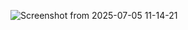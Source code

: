 ![Screenshot from 2025-07-05 11-14-21](https://github.com/user-attachments/assets/58c2b4b5-cec8-4a28-9504-a58d95faf1ab)
